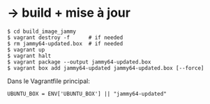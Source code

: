 
# → build + mise à jour



```
$ cd build_image_jammy
$ vagrant destroy -f      # if needed
$ rm jammy64-updated.box  # if needed
$ vagrant up       
$ vagrant halt      
$ vagrant package --output jammy64-updated.box
$ vagrant box add jammy64-updated jammy64-updated.box [--force]
```

Dans le Vagrantfile principal:

```
UBUNTU_BOX = ENV['UBUNTU_BOX'] || "jammy64-updated"
```
